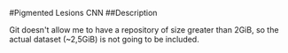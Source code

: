 #Pigmented Lesions CNN
##Description






Git doesn't allow me to have a repository of size greater than 2GiB, so the actual dataset (~2,5GiB) is not going to be included.
